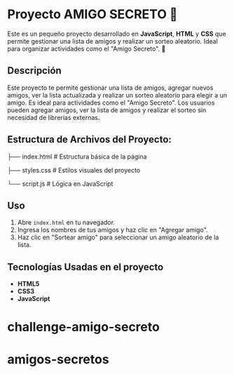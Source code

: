 # Proyecto AMIGO SECRETO 👫

Este es un pequeño proyecto desarrollado en **JavaScript**, **HTML** y **CSS** que permite gestionar una lista de amigos y realizar un sorteo aleatorio. Ideal para organizar actividades como el "Amigo Secreto". 🎲

## Descripción

Este proyecto te permite gestionar una lista de amigos, agregar nuevos amigos, ver la lista actualizada y realizar un sorteo aleatorio para elegir a un amigo. Es ideal para actividades como el "Amigo Secreto". Los usuarios pueden agregar amigos, ver la lista de amigos y realizar el sorteo sin necesidad de librerías externas.

## Estructura de Archivos del Proyecto:

├── index.html        # Estructura básica de la página

├── styles.css        # Estilos visuales del proyecto

└── script.js         # Lógica en JavaScript

## Uso

1. Abre `index.html` en tu navegador.
2. Ingresa los nombres de tus amigos y haz clic en "Agregar amigo".
3. Haz clic en "Sortear amigo" para seleccionar un amigo aleatorio de la lista.

## Tecnologías Usadas en el proyecto

- **HTML5**
- **CSS3**
- **JavaScript**
# challenge-amigo-secreto
# amigos-secretos
